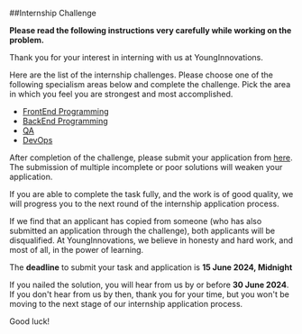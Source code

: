 ##Internship Challenge 

**Please read the following instructions very carefully while working on the problem.**

Thank you for your interest in interning with us at YoungInnovations. 

Here are the list of the internship challenges. Please choose one of the following specialism areas below and complete the challenge. Pick the area in which you feel you are strongest and most accomplished.

* [FrontEnd Programming](https://github.com/younginnovations/internship-challenges/tree/master/front-end/catalog)
* [BackEnd Programming](https://github.com/younginnovations/internship-challenges/blob/master/programming/event-management-app.md)
* [QA](https://github.com/younginnovations/internship-challenges/tree/master/qa/technical-skills-assessment)
* [DevOps](https://github.com/younginnovations/internship-challenges/tree/master/devops/docker-me)

After completion of the challenge, please submit your application from [here](https://docs.google.com/forms/d/e/1FAIpQLSeAZV8uZKjy2B7kafzXxwHZvnM-sG1vWWp8Og0ol081hl6xaQ/viewform). The submission of multiple incomplete or poor solutions will weaken your application.

If you are able to complete the task fully, and the work is of good quality, we will progress you to the next round of the internship application process.

If we find that an applicant has copied from someone (who has also submitted an application through the challenge), both applicants will be disqualified. At YoungInnovations, we believe in honesty and hard work, and most of all, in the power of learning.

The **deadline** to submit your task and application is **15 June 2024, Midnight** 

If you nailed the solution, you will hear from us by or before **30 June 2024**. If you don't hear from us by then, thank you for your time, but you won't be moving to the next stage of  our internship application process. 

Good luck!
